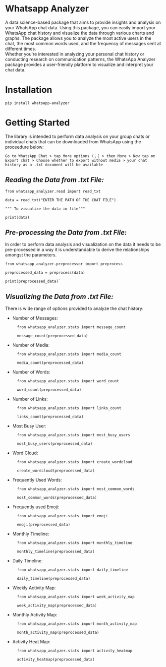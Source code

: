 # Whatsapp Analyzer

A data science-based package that aims to provide insights and analysis on your WhatsApp chat data. Using this package, you can easily import your WhatsApp chat history and visualize the data through various charts and graphs. The package allows you to analyze the most active users in the chat, the most common words used, and the frequency of messages sent at different times.
<br>
Whether you're interested in analyzing your personal chat history or conducting research on communication patterns, the WhatsApp Analyzer package provides a user-friendly platform to visualize and interpret your chat data.





# Installation

    pip install whatsapp-analyzer




# Getting Started

The library is intended to perform data analysis on your group chats or individual chats that can be downloaded from WhatsApp using the proceedure below:

    Go to WhatsApp Chat > tap More options (⋮) > then More > Now tap on Export chat > Choose whether to export without media > your chat history as a .txt document will be available

##  *Reading the Data from .txt File:*

    from whatsapp_analyzer.read import read_txt
    
    data = read_txt("ENTER THE PATH OF THE CHAT FILE")
    
    """ To visualize the data in file"""

    print(data)

##  *Pre-processing the Data from .txt File:*

In order to perform data analysis and visualization on the data it needs to be pre-processed in a way it is understandable to derive the relationships amongst the parameters.

    from whatsapp_analyzer.preprocessor import preprocess
    
    preprocessed_data = preprocess(data)
    
    print(preprocessed_data)`





##  *Visualizing the Data from .txt File:*

There is wide range of options provided to analyze the chat history:

+ Number of Messages: <br>

        from whatsapp_analyzer.stats import message_count

        message_count(preprocessed_data)

+ Number of Media:<br>

        from whatsapp_analyzer.stats import media_count

        media_count(preprocessed_data)

+ Number of Words:<br>

        from whatsapp_analyzer.stats import word_count

        word_count(preprocessed_data)

+ Number of Links:<br>

        from whatsapp_analyzer.stats import links_count

        links_count(preprocessed_data)

+ Most Busy User:<br>

        from whatsapp_analyzer.stats import most_busy_users

        most_busy_users(preprocessed_data)

+ Word Cloud:<br>

        from whatsapp_analyzer.stats import create_wordcloud

        create_wordcloud(preprocessed_data)

+ Frequently Used Words:<br>

        from whatsapp_analyzer.stats import most_common_words

        most_common_words(preprocessed_data)

+ Frequently used Emoji:<br>

        from whatsapp_analyzer.stats import emoji

        emoji(preprocessed_data)

+ Monthly Timeline:<br>

        from whatsapp_analyzer.stats import monthly_timeline

        monthly_timeline(preprocessed_data)

+ Daily Timeline:<br>

        from whatsapp_analyzer.stats import daily_timeline

        daily_timeline(preprocessed_data)

+ Weekly Activity Map:<br>

        from whatsapp_analyzer.stats import week_activity_map

        week_activity_map(preprocessed_data)

+ Monthly Activity Map:<br>

        from whatsapp_analyzer.stats import month_activity_map

        month_activity_map(preprocessed_data)

+ Activity Heat Map:<br>

        from whatsapp_analyzer.stats import activity_heatmap

        activity_heatmap(preprocessed_data)



